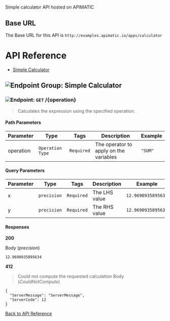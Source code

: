 # 

Simple calculator API hosted on APIMATIC



## Base URL

The Base URL for this API is `http://examples.apimatic.io/apps/calculator`






# <a name="api_reference"></a>API Reference

* [Simple Calculator](#simple_calculator)

## <a name="simple_calculator"></a>![Endpoint Group: ](https://apidocs.io/img/class.png "Simple Calculator") Simple Calculator


### <a name="calculate"></a>![Endpoint: ](https://apidocs.io/img/method.png "Calculate") `GET` /{operation}

> Calculates the expression using the specified operation.



#### Path Parameters
| Parameter | Type | Tags | Description | Example |
|-----------|------| ---- |-------------| ------- |
| operation | `Operation Type` |  ``` Required ```  | The operator to apply on the variables | `"SUM"` | 

#### Query Parameters
| Parameter | Type | Tags | Description | Example |
|-----------|------| ---- |-------------| ------- |
| x | `precision` |  ``` Required ```  | The LHS value | `12.9690935895634` | 
| y | `precision` |  ``` Required ```  | The RHS value | `12.9690935895634` | 

#### Responses
**200** 

Body (_precision_) 
```
12.9690935895634
```


**412** 

> Could not compute the requested calculation
Body (_CouldNotCompute_) 
```
{
  "ServerMessage": "ServerMessage",
  "ServerCode": 12
}
```


[Back to API Reference](#api_reference)

